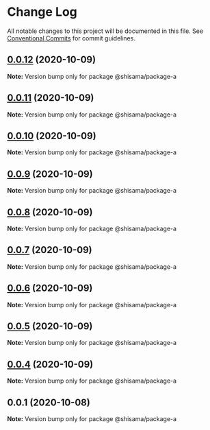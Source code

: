 # Change Log

All notable changes to this project will be documented in this file.
See [Conventional Commits](https://conventionalcommits.org) for commit guidelines.

## [0.0.12](https://github.com/shisama/github-action-release-test/compare/@shisama/package-a@0.0.11...@shisama/package-a@0.0.12) (2020-10-09)

**Note:** Version bump only for package @shisama/package-a





## [0.0.11](https://github.com/shisama/github-action-release-test/compare/@shisama/package-a@0.0.10...@shisama/package-a@0.0.11) (2020-10-09)

**Note:** Version bump only for package @shisama/package-a





## [0.0.10](https://github.com/shisama/github-action-release-test/compare/@shisama/package-a@0.0.9...@shisama/package-a@0.0.10) (2020-10-09)

**Note:** Version bump only for package @shisama/package-a





## [0.0.9](https://github.com/shisama/github-action-release-test/compare/@shisama/package-a@0.0.8...@shisama/package-a@0.0.9) (2020-10-09)

**Note:** Version bump only for package @shisama/package-a





## [0.0.8](https://github.com/shisama/github-action-release-test/compare/@shisama/package-a@0.0.7...@shisama/package-a@0.0.8) (2020-10-09)

**Note:** Version bump only for package @shisama/package-a





## [0.0.7](https://github.com/shisama/github-action-release-test/compare/@shisama/package-a@0.0.6...@shisama/package-a@0.0.7) (2020-10-09)

**Note:** Version bump only for package @shisama/package-a





## [0.0.6](https://github.com/shisama/github-action-release-test/compare/@shisama/package-a@0.0.5...@shisama/package-a@0.0.6) (2020-10-09)

**Note:** Version bump only for package @shisama/package-a





## [0.0.5](https://github.com/shisama/github-action-release-test/compare/@shisama/package-a@0.0.4...@shisama/package-a@0.0.5) (2020-10-09)

**Note:** Version bump only for package @shisama/package-a





## [0.0.4](https://github.com/shisama/github-action-release-test/compare/@shisama/package-a@0.0.3...@shisama/package-a@0.0.4) (2020-10-09)

**Note:** Version bump only for package @shisama/package-a





## 0.0.1 (2020-10-08)

**Note:** Version bump only for package @shisama/package-a
